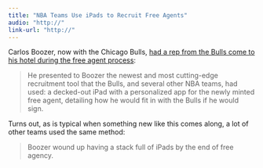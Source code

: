 ```yaml
---
title: "NBA Teams Use iPads to Recruit Free Agents"
audio: "http://"
link-url: "http://"
---
```

<p>Carlos Boozer, now with the Chicago Bulls, <a href="http://sports.espn.go.com/chicago/nba/news/story?id=6295833">had a rep from the Bulls come to his hotel during the free agent process</a>:</p>
<blockquote><p>He presented to Boozer the newest and most cutting-edge recruitment tool that the Bulls, and several other NBA teams, had used: a decked-out iPad with a personalized app for the newly minted free agent, detailing how he would fit in with the Bulls if he would sign.</p></blockquote>
<p>Turns out, as is typical when something new like this comes along, a lot of other teams used the same method:</p>
<blockquote><p>Boozer wound up having a stack full of iPads by the end of free agency.</p></blockquote>
